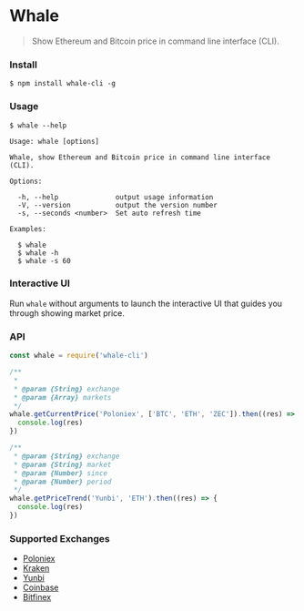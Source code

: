 # Whale

> Show Ethereum and Bitcoin price in command line interface (CLI).

### Install
```
$ npm install whale-cli -g
```

### Usage
```
$ whale --help

Usage: whale [options]

Whale, show Ethereum and Bitcoin price in command line interface (CLI).

Options:

  -h, --help              output usage information
  -V, --version           output the version number
  -s, --seconds <number>  Set auto refresh time

Examples:

  $ whale
  $ whale -h
  $ whale -s 60
```

### Interactive UI
Run `whale` without arguments to launch the interactive UI that guides you through showing market price.


### API
```javascript
const whale = require('whale-cli')

/**
 *
 * @param {String} exchange
 * @param {Array} markets
 */
whale.getCurrentPrice('Poloniex', ['BTC', 'ETH', 'ZEC']).then((res) => {
  console.log(res)
})

/**
 * @param {String} exchange
 * @param {String} market
 * @param {Number} since
 * @param {Number} period
 */
whale.getPriceTrend('Yunbi', 'ETH').then((res) => {
  console.log(res)
})
```

### Supported Exchanges
- [Poloniex](https://poloniex.com)
- [Kraken](https://kraken.com)
- [Yunbi](https://yunbi.com)
- [Coinbase](https://coinbase.com/)
- [Bitfinex](https://bitfinex.com/)
